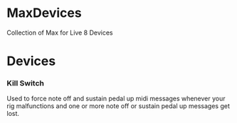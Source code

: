 # MaxDevices
Collection of Max for Live 8 Devices

# Devices
### Kill Switch
Used to force note off and sustain pedal up midi messages whenever your rig malfunctions and one or more note off or sustain pedal up messages get lost.
